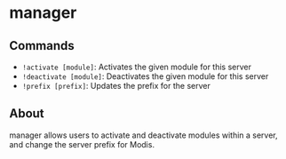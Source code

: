 # manager


## Commands

- `!activate [module]`: Activates the given module for this server
- `!deactivate [module]`: Deactivates the given module for this server
- `!prefix [prefix]`: Updates the prefix for the server


## About

manager allows users to activate and deactivate modules within a server, and change the server prefix for Modis.
